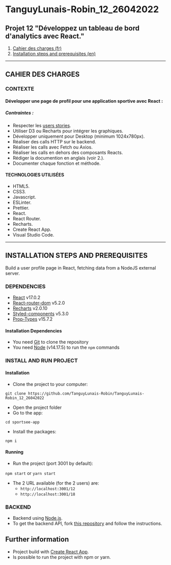 # TanguyLunais-Robin_12_26042022

## Projet 12 "Développez un tableau de bord d'analytics avec React."

1. [Cahier des charges (fr)](#CAHIER-DES-CHARGES)
2. [Installation steps and prerequisites (en)](#INSTALLATION-STEPS-AND-PREREQUISITES)

***

## CAHIER DES CHARGES

### CONTEXTE

#### Développer une page de profil pour une application sportive avec React :

##### Contraintes :
- Respecter les [users stories](https://www.notion.so/Tableau-de-bord-SportSee-6686aa4b5f44417881a4884c9af5669e).
- Utiliser D3 ou Recharts pour intégrer les graphiques.
- Développer uniquement pour Desktop (minimum 1024x780px).
- Réaliser des calls HTTP sur le backend.
- Réaliser les calls avec Fetch ou Axios.
- Réaliser les calls en dehors des composants Reacts.
- Rédiger la documention en anglais (voir 2.).
- Documenter chaque fonction et méthode.

#### TECHNOLOGIES UTILISÉES
- HTML5.
- CSS3.
- Javascript.
- ESLinter.
- Prettier.
- React.
- React Router.
- Recharts.
- Create React App.
- Visual Studio Code.


***

## INSTALLATION STEPS AND PREREQUISITES

Build a user profile page in React, fetching data from a NodeJS external server.

### DEPENDENCIES

- [React](https://reactjs.org/) v17.0.2
- [React-router-dom](https://reactrouter.com/web/guides/quick-start) v5.2.0
- [Recharts](https://recharts.org/en-US) v2.0.10
- [Styled-components](https://styled-components.com/) v5.3.0
- [Prop-Types](https://www.npmjs.com/package/prop-types) v15.7.2

#### Installation Dependencies

- You need [Git](https://git-scm.com/) to clone the repository
- You need [Node](https://nodejs.org/en/) (v14.17.5) to run the `npm` commands

### INSTALL AND RUN PROJECT

#### Installation

- Clone the project to your computer:

`git clone https://github.com/TanguyLunais-Robin/TanguyLunais-Robin_12_26042022`

- Open the project folder
- Go to the app:

`cd sportsee-app`

- Install the packages:

`npm i`

#### Running

- Run the project (port 3001 by default):

`npm start` or
`yarn start`

- The 2 URL available (for the 2 users) are:
  - `http://localhost:3001/12`
  - `http://localhost:3001/18`

### BACKEND
- Backend using [Node.js](https://nodejs.org/en/).
- To get the backend API, fork [this repository](https://github.com/OpenClassrooms-Student-Center/P9-front-end-dashboard) and follow the instructions.

## Further information

- Project build with [Create React App](https://github.com/facebook/create-react-app).
- Is possible to run the project with npm or yarn.
